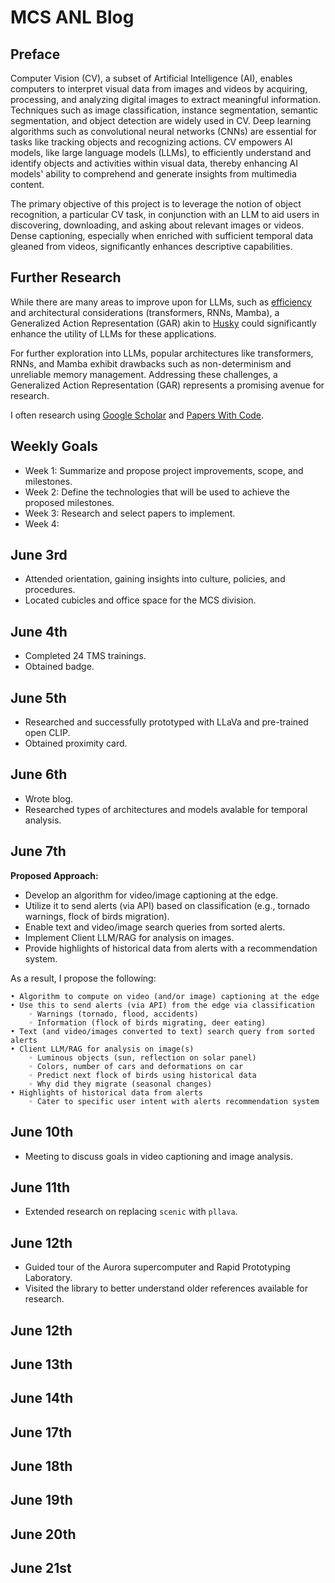 # MCS ANL Blog

## Preface

Computer Vision (CV), a subset of Artificial Intelligence (AI), enables computers to interpret visual data from images and videos by acquiring, processing, and analyzing digital images to extract meaningful information. Techniques such as image classification, instance segmentation, semantic segmentation, and object detection are widely used in CV. Deep learning algorithms such as convolutional neural networks (CNNs) are essential for tasks like tracking objects and recognizing actions. CV empowers AI models, like large language models (LLMs), to efficiently understand and identify objects and activities within visual data, thereby enhancing AI models' ability to comprehend and generate insights from multimedia content.

The primary objective of this project is to leverage the notion of object recognition, a particular CV task, in conjunction with an LLM to aid users in discovering, downloading, and asking about relevant images or videos. Dense captioning, especially when enriched with sufficient temporal data gleaned from videos, significantly enhances descriptive capabilities.

## Further Research

While there are many areas to improve upon for LLMs, such as [efficiency](https://arxiv.org/abs/2406.02528) and architectural considerations (transformers, RNNs, Mamba), a Generalized Action Representation (GAR) akin to [Husky](https://arxiv.org/abs/2406.06469) could significantly enhance the utility of LLMs for these applications.

For further exploration into LLMs, popular architectures like transformers, RNNs, and Mamba exhibit drawbacks such as non-determinism and unreliable memory management. Addressing these challenges, a Generalized Action Representation (GAR) represents a promising avenue for research.

I often research using [Google Scholar](https://scholar.google.com) and [Papers With Code](https://paperswithcode.com).

## Weekly Goals

- Week 1: Summarize and propose project improvements, scope, and milestones.
- Week 2: Define the technologies that will be used to achieve the proposed milestones.
- Week 3: Research and select papers to implement.
- Week 4:

## June 3rd

- Attended orientation, gaining insights into culture, policies, and procedures.
- Located cubicles and office space for the MCS division.

## June 4th

- Completed 24 TMS trainings.
- Obtained badge.

## June 5th

- Researched and successfully prototyped with LLaVa and pre-trained open CLIP.
- Obtained proximity card.

## June 6th

- Wrote blog.
- Researched types of architectures and models avalable for temporal analysis.

## June 7th

**Proposed Approach:**

- Develop an algorithm for video/image captioning at the edge.
- Utilize it to send alerts (via API) based on classification (e.g., tornado warnings, flock of birds migration).
- Enable text and video/image search queries from sorted alerts.
- Implement Client LLM/RAG for analysis on images.
- Provide highlights of historical data from alerts with a recommendation system.

As a result, I propose the following:

    • Algorithm to compute on video (and/or image) captioning at the edge
    • Use this to send alerts (via API) from the edge via classification
        ◦ Warnings (tornado, flood, accidents)
        ◦ Information (flock of birds migrating, deer eating)
    • Text (and video/images converted to text) search query from sorted alerts
    • Client LLM/RAG for analysis on image(s)
        ◦ Luminous objects (sun, reflection on solar panel)
        ◦ Colors, number of cars and deformations on car
        ◦ Predict next flock of birds using historical data
        ◦ Why did they migrate (seasonal changes)
    • Highlights of historical data from alerts
        ◦ Cater to specific user intent with alerts recommendation system

## June 10th

- Meeting to discuss goals in video captioning and image analysis.

## June 11th

- Extended research on replacing `scenic` with `pllava`.

## June 12th

- Guided tour of the Aurora supercomputer and Rapid Prototyping Laboratory.
- Visited the library to better understand older references available for research.

## June 12th

## June 13th

## June 14th

## June 17th

## June 18th

## June 19th

## June 20th

## June 21st
